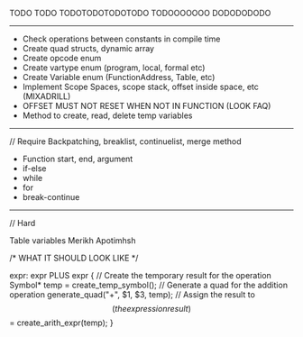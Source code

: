 TODO TODO
TODOTODOTODOTODO
TODOOOOOOO
DODODODODO

---------------------------------------------------------------------------------

- Check operations between constants in compile time
- Create quad structs, dynamic array
- Create opcode enum
- Create vartype enum (program, local, formal etc)
- Create Variable enum (FunctionAddress, Table, etc)
- Implement Scope Spaces, scope stack, offset inside space, etc (MIXADRILL)
- OFFSET MUST NOT RESET WHEN NOT IN FUNCTION (LOOK FAQ)
- Method to create, read, delete temp variables

---------------------------------------------------------------------------------
// Require Backpatching, breaklist, continuelist, merge method

- Function start, end, argument
- if-else
- while
- for
- break-continue 

---------------------------------------------------------------------------------
// Hard

Table variables
Merikh Apotimhsh

/* WHAT IT SHOULD LOOK LIKE */

expr: expr PLUS expr {
    // Create the temporary result for the operation
    Symbol* temp = create_temp_symbol();
    // Generate a quad for the addition operation
    generate_quad("+", $1, $3, temp);
    // Assign the result to $$ (the expression result)
    $$ = create_arith_expr(temp);
}

